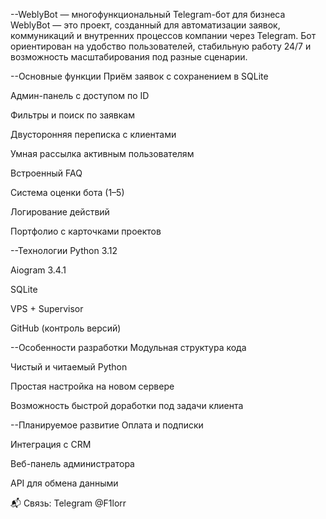 --WeblyBot — многофункциональный Telegram-бот для бизнеса
WeblyBot — это проект, созданный для автоматизации заявок, коммуникаций и внутренних процессов компании через Telegram.
Бот ориентирован на удобство пользователей, стабильную работу 24/7 и возможность масштабирования под разные сценарии.

--Основные функции
Приём заявок с сохранением в SQLite

Админ-панель с доступом по ID

Фильтры и поиск по заявкам

Двусторонняя переписка с клиентами

Умная рассылка активным пользователям

Встроенный FAQ

Система оценки бота (1–5)

Логирование действий

Портфолио с карточками проектов

--Технологии
Python 3.12

Aiogram 3.4.1

SQLite

VPS + Supervisor

GitHub (контроль версий)

--Особенности разработки
Модульная структура кода

Чистый и читаемый Python

Простая настройка на новом сервере

Возможность быстрой доработки под задачи клиента

--Планируемое развитие
Оплата и подписки

Интеграция с CRM

Веб-панель администратора

API для обмена данными

📬 Связь: Telegram @F1lorr
